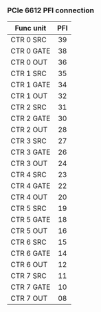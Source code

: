 ### PCIe 6612 PFI connection



| Func unit     | PFI     
| ------------- |:-------------:
|  CTR 0 SRC    | 39
|  CTR 0 GATE   | 38      
|  CTR 0 OUT    | 36
|  CTR 1 SRC    | 35
|  CTR 1 GATE   | 34
|  CTR 1 OUT    | 32
|  CTR 2 SRC    | 31
|  CTR 2 GATE   | 30
|  CTR 2 OUT    | 28
|  CTR 3 SRC    | 27
|  CTR 3 GATE   | 26
|  CTR 3 OUT    | 24
|  CTR 4 SRC    | 23
|  CTR 4 GATE   | 22
|  CTR 4 OUT    | 20
|  CTR 5 SRC    | 19
|  CTR 5 GATE   | 18
|  CTR 5 OUT    | 16
|  CTR 6 SRC    | 15
|  CTR 6 GATE   | 14
|  CTR 6 OUT    | 12
|  CTR 7 SRC    | 11
|  CTR 7 GATE   | 10
|  CTR 7 OUT    | 08